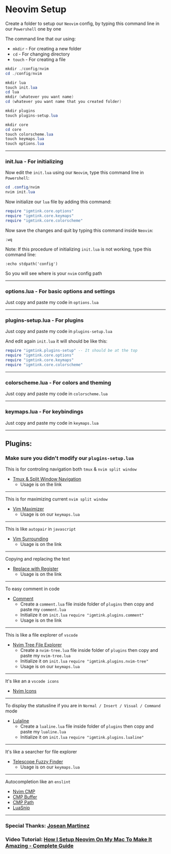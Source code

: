 # Neovim Setup

Create a folder to setup our `Neovim` config, by typing this command line in our `Powershell` one by one

The command line that our using:
- `mkdir` - For creating a new folder
- `cd` - For changing directory
- `touch` - For creating a file

```powershell
mkdir ./config/nvim
cd ./config/nvim

mkdir lua
touch init.lua
cd lua
mkdir (whatever you want name)
cd (whatever you want name that you created folder)

mkdir plugins
touch plugins-setup.lua

mkdir core
cd core
touch colorscheme.lua
touch keymaps.lua
touch options.lua
```

***

### init.lua - For initializing

Now edit the `init.lua` using our `Neovim`, type this command line in `Powershell`: 

```powershell
cd .config/nvim
nvim init.lua
```

Now initialize our `lua` file by adding this command:

```lua
require "igmtink.core.options"
require "igmtink.core.keymaps"
require "igmtink.core.colorscheme"
```

Now save the changes and quit by typing this command inside `Neovim`:

```nvim
:wq
```

Note: If this procedure of initializing `init.lua` is not working, type this command line:

```nvim
:echo stdpath('config')
```

So you will see where is your `nvim` config path

***

### options.lua - For basic options and settings

Just copy and paste my code in `options.lua`

***

### plugins-setup.lua - For plugins

Just copy and paste my code in `plugins-setup.lua`

And edit again `init.lua` it will should be like this:

```lua
require "igmtink.plugins-setup" -- It should be at the top
require "igmtink.core.options"
require "igmtink.core.keymaps"
require "igmtink.core.colorscheme"
```

***

### colorscheme.lua - For colors and theming

Just copy and paste my code in `colorscheme.lua`

***

### keymaps.lua - For keybindings

Just copy and paste my code in `keymaps.lua`

***

## Plugins:
### Make sure you didn't modify our `plugins-setup.lua`

This is for controling navigation both `tmux` & `nvim split window`
- [Tmux & Split Window Navigation](https://github.com/christoomey/vim-tmux-navigator)
  - Usage is on the link
  
***

This is for maximizing current `nvim split window`
- [Vim Maximizer](https://github.com/szw/vim-maximizer)
  - Usage is on our `keymaps.lua`
  
***

This is like `autopair` in `javascript`
- [Vim Surrounding](https://github.com/tpope/vim-surround)
  - Usage is on the link
  
***

Copying and replacing the text
- [Replace with Register](https://github.com/vim-scripts/ReplaceWithRegister)
  - Usage is on the link
  
***

To easy comment in code
- [Comment](https://github.com/numToStr/Comment.nvim)
  - Create a `comment.lua` file inside folder of `plugins` then copy and paste my `comment.lua`
  - Initialize it on `init.lua` `require "igmtink.plugins.comment"`
  - Usage is on the link
  
***

This is like a file explorer of `vscode`
- [Nvim Tree File Explorer](https://github.com/nvim-tree/nvim-tree.lua)
  - Create a `nvim-tree.lua` file inside folder of `plugins` then copy and paste my `nvim-tree.lua`
  - Initialize it on `init.lua` `require "igmtink.plugins.nvim-tree"`
  - Usage is on our `keymaps.lua`
  
***

It's like an a `vscode icons`
- [Nvim Icons](https://github.com/nvim-tree/nvim-web-devicons)

***

To display the statusline if you are in `Normal / Insert / Visual / Command` mode 
- [Lulaline](https://github.com/nvim-lualine/lualine.nvim)
  - Create a `lualine.lua` file inside folder of `plugins` then copy and paste my `lualine.lua`
  - Initialize it on `init.lua` `require "igmtink.plugins.lualine"`
 
***

It's like a searcher for file explorer
- [Telescope Fuzzy Finder](https://github.com/nvim-telescope/telescope.nvim#getting-started)
  - Usage is on our `keymaps.lua`
  
***

Autocompletion like an `enslint`
- [Nvim CMP](https://github.com/hrsh7th/nvim-cmp)
- [CMP Buffer](https://github.com/hrsh7th/cmp-buffer)
- [CMP Path](https://github.com/hrsh7th/cmp-path)
- [LuaSnip](https://github.com/L3MON4D3/LuaSnip)

***

### Special Thanks: [Josean Martinez](https://www.youtube.com/watch?v=vdn_pKJUda8&list=PLmMocGWXmbd_MTRMJTTK8lCxmBcjYZvF_&index=2&t=449s)

### Video Tutorial: [How I Setup Neovim On My Mac To Make It Amazing - Complete Guide](https://www.youtube.com/watch?v=vdn_pKJUda8&list=PLmMocGWXmbd_MTRMJTTK8lCxmBcjYZvF_&index=2&t=449s)
